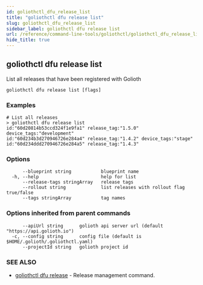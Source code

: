 ```yaml
---
id: goliothctl_dfu_release_list
title: "goliothctl dfu release list"
slug: goliothctl_dfu_release_list
sidebar_label: goliothctl dfu release list
url: /reference/command-line-tools/goliothctl/goliothctl_dfu_release_list/
hide_title: true
---
```

## goliothctl dfu release list

List all releases that have been registered with Golioth

```
goliothctl dfu release list [flags]
```

### Examples

```
# List all releases
> goliothctl dfu release list
id:"60d20814b53ccd324f1e9fa1" release_tag:"1.5.0" device_tags:"development"
id:"60d234b3d270946726e284a4" release_tag:"1.4.2" device_tags:"stage"
id:"60d234ddd270946726e284a5" release_tag:"1.4.3"
```

### Options

```
      --blueprint string           blueprint name
  -h, --help                       help for list
      --release-tags stringArray   release tags
      --rollout string             list releases with rollout flag true/false
      --tags stringArray           tag names
```

### Options inherited from parent commands

```
      --apiUrl string      golioth api server url (default "https://api.golioth.io")
  -c, --config string      config file (default is $HOME/.golioth/.goliothctl.yaml)
      --projectId string   golioth project id
```

### SEE ALSO

* [goliothctl dfu release](/reference/command-line-tools/goliothctl/goliothctl_dfu_release/)	 - Release management command.

